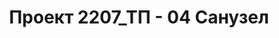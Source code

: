 ---
title: Проект 2207_ТП - 04 Санузел
description: Проект 2207_ТП - 04 Санузел

layout: 2207_tp_room
permalink: /2207_tp/:path

page-short-title: 01-04-Санузел
name: Санузел
number: 4
floor: 1

data:
- id: Шапка
  content:
  - name: Пол
    value:
    - Керамогранит под дерево
  - name: Стены
    value:
    - Керамогранит песчанный
    - Акцентная плитка
  - name: Потолок
    value:
    - Влагостойкая краска
  - name: Аксессуары
    value:
    - Черные матовые
- id: Материалы
  content:
  - name: Керамогранит Etic Noce Hickory 25x150
    url: https://www.atlasconcorde.com/ru-ru/kollektsii/ac/etic-pro/gres/noce-hickory/
    pic: /images/2207_tp/mat1.jpg
  - name: Керамогранит TERRAE SABBIA
    url: https://vallelungacer.it/ru/k%D0%BE%D0%BB%D0%BB%D0%B5%D0%BA%D1%86%D0%B8%D0%B8/terrae/
    pic: /images/2207_tp/mat2.jpg
  - name: Плитка M6RR Blue Lux 6x24
    url: https://www.marazzi-italy.ru/catalog/lume/m6rr_blue_lux_6x24_lume_marazzi/
    pic: /images/2207_tp/mat3.jpg
---